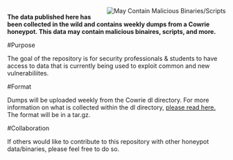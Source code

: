 <a href ="https://github.com/MNFaust/Cowrie-dl">
  <img src="http://i.imgur.com/cUy4Rtt.png"
    title="May Contain Malicious Binaries/Scripts" align="right" />
    </a>

**The data published here has been collected in the wild and contains weekly dumps from a Cowrie honeypot. This data may contain malicious binaires, scripts, and more.**



#Purpose

The goal of the repository is for security professionals & students to have access to data that is currently being used to exploit common and new vulnerabiliites. 

#Format

Dumps will be uploaded weekly from the Cowrie dl directory. For more information on what is collected within the dl directory, [please read here.][1] The format will be in a tar.gz.

#Collaboration

If others would like to contribute to this repository with other honeypot data/binaries, please feel free to do so. 













[1]: https://github.com/micheloosterhof/cowrie
